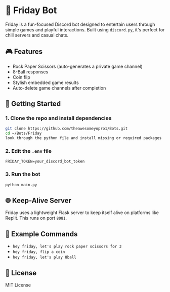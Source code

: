 # 🎉 Friday Bot

Friday is a fun-focused Discord bot designed to entertain users through simple games and playful interactions. Built using `discord.py`, it's perfect for chill servers and casual chats.

## 🎮 Features

- Rock Paper Scissors (auto-generates a private game channel)
- 8-Ball responses
- Coin flip
- Stylish embedded game results
- Auto-delete game channels after completion

## 🚀 Getting Started

### 1. Clone the repo and install dependencies

```bash
git clone https://github.com/theawesomeyopro1/Bots.git
cd ~/Bots/Friday
look through the python file and install missing or required packages
```

### 2. Edit the `.env` file

```env
FRIDAY_TOKEN=your_discord_bot_token
```

### 3. Run the bot

```bash
python main.py
```

## 🌐 Keep-Alive Server

Friday uses a lightweight Flask server to keep itself alive on platforms like Replit. This runs on port `8081`.

## 🧪 Example Commands

- `hey friday, let's play rock paper scissors for 3`
- `hey friday, flip a coin`
- `hey friday, let's play 8ball`

## 🧾 License

MIT License
